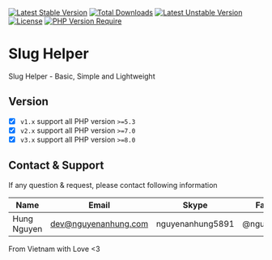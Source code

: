 [![Latest Stable Version](http://poser.pugx.org/nguyenanhung/slug-helper/v)](https://packagist.org/packages/nguyenanhung/slug-helper) [![Total Downloads](http://poser.pugx.org/nguyenanhung/slug-helper/downloads)](https://packagist.org/packages/nguyenanhung/slug-helper) [![Latest Unstable Version](http://poser.pugx.org/nguyenanhung/slug-helper/v/unstable)](https://packagist.org/packages/nguyenanhung/slug-helper) [![License](http://poser.pugx.org/nguyenanhung/slug-helper/license)](https://packagist.org/packages/nguyenanhung/slug-helper) [![PHP Version Require](http://poser.pugx.org/nguyenanhung/slug-helper/require/php)](https://packagist.org/packages/nguyenanhung/slug-helper)

# Slug Helper

Slug Helper - Basic, Simple and Lightweight

## Version

- [x] `v1.x` support all PHP version `>=5.3`
- [x] `v2.x` support all PHP version `>=7.0`
- [x] `v3.x` support all PHP version `>=8.0`

## Contact & Support

If any question & request, please contact following information

| Name        | Email                | Skype            | Facebook      |
|-------------|----------------------|------------------|---------------|
| Hung Nguyen | dev@nguyenanhung.com | nguyenanhung5891 | @nguyenanhung |

From Vietnam with Love <3
